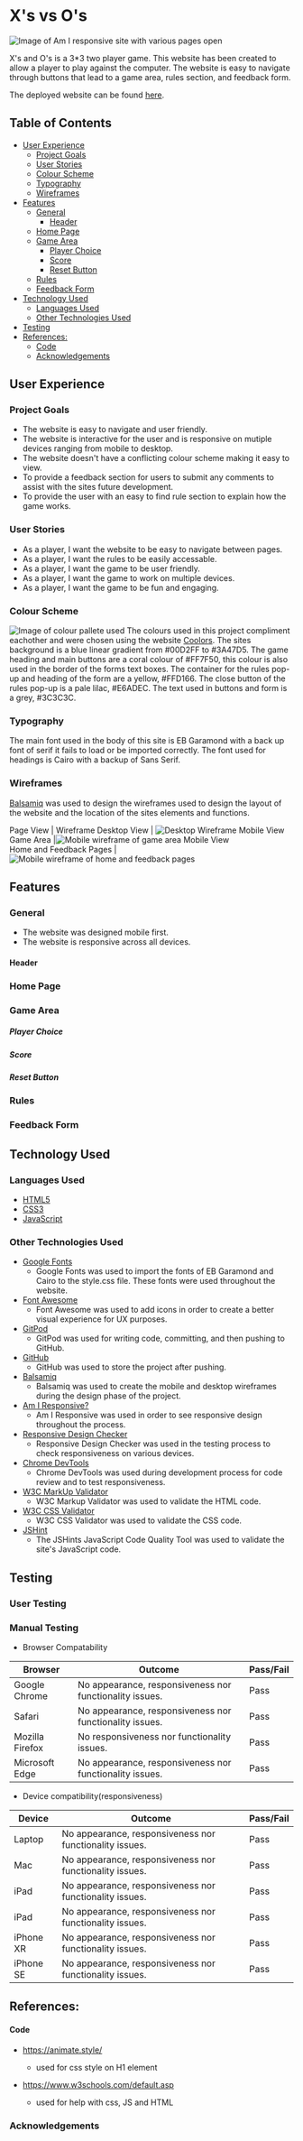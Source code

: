 
<!-- TOC --><a name="xs-vs-os"></a>
# X's vs O's

<img src="assets/screenshots/amIresponsive.jpg" alt="Image of Am I responsive site with various pages open">

X's and O's is a 3*3 two player game. This website has been created to allow a player to play against the computer. The website is easy to navigate through buttons that lead to a game area, rules section, and feedback form.

The deployed website can be found <a href="https://amydelaney94.github.io/X_vs_O/" >here</a>.


<!-- TOC --><a name="table-of-contents"></a>
## Table of Contents

<!-- TOC start -->
  * [User Experience](#user-experience)
    + [Project Goals](#project-goals)
    + [User Stories](#user-stories)
    + [Colour Scheme](#colour-scheme)
    + [Typography](#typography)
    + [Wireframes](#wireframes)
  * [Features](#features)
    + [General ](#general)
      - [Header](#header)
    + [Home Page](#home-page)
    + [Game Area](#game-area)
        * [Player Choice](#player-choice)
        * [Score](#score)
        * [Reset Button](#reset-button)
    + [Rules ](#rules)
    + [Feedback Form](#feedback-form)
  * [Technology Used ](#technology-used)
    + [Languages Used](#languages-used)
    + [Other Technologies Used](#other-technologies-used)
  * [Testing](#testing)
  * [References: ](#references)
      - [Code](#code)
    + [Acknowledgements](#acknowledgements)
<!-- TOC end -->



<!-- TOC --><a name="user-experience"></a>
## User Experience
<!-- TOC --><a name="project-goals"></a>
### Project Goals
- The website is easy to navigate and user friendly. 
- The website is interactive for the user and is responsive on mutiple devices ranging from mobile to desktop.
- The website doesn't have a conflicting colour scheme making it easy to view.
- To provide a feedback section for users to submit any comments to assist with the sites future development.
- To provide the user with an easy to find rule section to explain how the game works.

<!-- TOC --><a name="user-stories"></a>
### User Stories
- As a player, I want the website to be easy to navigate between pages.
- As a player, I want the rules to be easily accessable. 
- As a player, I want the game to be user friendly.
- As a player, I want the game to work on multiple devices.
- As a player, I want the game to be fun and engaging. 

<!-- TOC --><a name="colour-scheme"></a>
### Colour Scheme
<img src="assets/screenshots/XvsOcolourscheme.png" alt="Image of colour pallete used">
The colours used in this project compliment eachother and were chosen using the website <a href="https://coolors.co/">Coolors</a>. The sites background is a blue linear gradient from #00D2FF to #3A47D5. The game heading and main buttons are a coral colour of #FF7F50, this colour is also used in the border of the forms text boxes. The container for the rules pop-up and heading of the form are a yellow, #FFD166. The close button of the rules pop-up is a pale lilac, #E6ADEC. The text used in buttons and form is a grey, #3C3C3C.    

<!-- TOC --><a name="typography"></a>
### Typography
The main font used in the body of this site is EB Garamond with a back up font of serif it fails to load or be imported correctly. The font used for headings is Cairo with a backup of Sans Serif. 

<!-- TOC --><a name="wireframes"></a>
### Wireframes
<a href="https://balsamiq.com/">Balsamiq</a> was used to design the wireframes used to design the layout of the website and the location of the sites elements and functions.

Page View | Wireframe
Desktop View | <img src="assets/screenshots/DesktopLayoutHome.png" alt="Desktop Wireframe">
Mobile View <br> Game Area |<img src="assets/screenshots/GamePage.png" alt="Mobile wireframe of game area">
Mobile View <br> Home and Feedback Pages |<img src="assets/screenshots/MobileLayout.png" alt="Mobile wireframe of home and feedback pages">


<!-- TOC --><a name="features"></a>
## Features
<!-- TOC --><a name="general"></a>
### General 
- The website was designed mobile first. 
- The website is responsive across all devices. 

<!-- TOC --><a name="header"></a>
#### Header

<!-- TOC --><a name="home-page"></a>
### Home Page

<!-- TOC --><a name="game-area"></a>
### Game Area
<!-- TOC --><a name="player-choice"></a>
##### Player Choice
<!-- TOC --><a name="score"></a>
##### Score
<!-- TOC --><a name="reset-button"></a>
##### Reset Button

<!-- TOC --><a name="rules"></a>
### Rules 

<!-- TOC --><a name="feedback-form"></a>
### Feedback Form

<!-- TOC --><a name="technology-used"></a>
## Technology Used 
<!-- TOC --><a name="languages-used"></a>
### Languages Used
- <a href="https://en.wikipedia.org/wiki/HTML5">HTML5</a>
- <a href="https://en.wikipedia.org/wiki/CSS">CSS3</a>
- <a href="https://en.wikipedia.org/wiki/JavaScript">JavaScript</a>

<!-- TOC --><a name="other-technologies-used"></a>
### Other Technologies Used
- <a href="https://fonts.google.com/">Google Fonts</a> 
    - Google Fonts was used to import the fonts of EB Garamond and Cairo to the style.css file. These fonts were used throughout the website. 
- <a href="https://fontawesome.com/v5.15">Font Awesome</a>
    - Font Awesome was used to add icons in order to create a better visual experience for UX purposes. 
- <a href="https://gitpod.io/">GitPod</a> 
    - GitPod was used for writing code, committing, and then pushing to GitHub.
- <a href="https://github.com/">GitHub</a>
    - GitHub was used to store the project after pushing.
- <a href="https://balsamiq.com/">Balsamiq</a>
    - Balsamiq was used to create the mobile and desktop wireframes during the design phase of the project.
- <a href="http://ami.responsivedesign.is/">Am I Responsive?</a>
    - Am I Responsive was used in order to see responsive design throughout the process.
- <a href="https://responsivedesignchecker.com/">Responsive Design Checker</a>
    - Responsive Design Checker was used in the testing process to check responsiveness on various devices.
- <a href="https://developer.chrome.com/docs/devtools/">Chrome DevTools</a>
    - Chrome DevTools was used during development process for code review and to test responsiveness.
- <a href="https://validator.w3.org/">W3C MarkUp Validator</a>
    - W3C Markup Validator was used to validate the HTML code.
- <a href="https://jigsaw.w3.org/css-validator/">W3C CSS Validator</a>
    - W3C CSS Validator was used to validate the CSS code.
- <a href="https://jshint.com/">JSHint</a>
    - The JSHints JavaScript Code Quality Tool was used to validate the site's JavaScript code.


<!-- TOC --><a name="testing"></a>
## Testing

### User Testing

### Manual Testing 
* Browser Compatability

Browser | Outcome | Pass/Fail  
---|---|---
Google Chrome | No appearance, responsiveness nor functionality issues.| Pass
Safari | No appearance, responsiveness nor functionality issues. | Pass
Mozilla Firefox | No responsiveness nor functionality issues.| Pass
Microsoft Edge | No appearance, responsiveness nor functionality issues. | Pass

* Device compatibility(responsiveness)

Device | Outcome | Pass/Fail
--- | --- | ---
Laptop| No appearance, responsiveness nor functionality issues. | Pass
Mac | No appearance, responsiveness nor functionality issues. | Pass
iPad | No appearance, responsiveness nor functionality issues. | Pass
iPad | No appearance, responsiveness nor functionality issues. | Pass
iPhone XR | No appearance, responsiveness nor functionality issues. | Pass
iPhone SE| No appearance, responsiveness nor functionality issues. | Pass


<!-- TOC --><a name="references"></a>
## References: 

<!-- TOC --><a name="code"></a>
#### Code
- https://animate.style/ 
    - used for css style on H1 element 

- https://www.w3schools.com/default.asp
    - used for help with css, JS and HTML

<!-- TOC --><a name="acknowledgements"></a>
### Acknowledgements
    

    